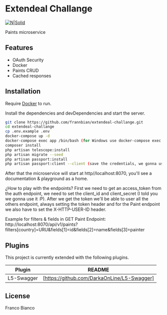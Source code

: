 # Extendeal Challange

[![N|Solid](https://camo.githubusercontent.com/316ccceb2c875497ee2197622c2040a241b8afe4ff78ab7cc0161ee2a644b8a3/68747470733a2f2f696d672e736869656c64732e696f2f62616467652f4c61726176656c2d4646324432303f7374796c653d666f722d7468652d6261646765266c6f676f3d6c61726176656c266c6f676f436f6c6f723d7768697465)](https://laravel.com/)


Paints microservice

## Features

- OAuth Security
- Docker
- Paints CRUD
- Cached responses

## Installation

Require [Docker](https://www.docker.com/) to run.

Install the dependencies and devDependencies and start the server.

```sh
git clone https://github.com/frannbian/extendeal-challange.git
cd extendeal-challange
cp .env.example .env
docker-compose up -d
docker-compose exec app /bin/bash (for Windows use docker-compose exec app //bin//bash)
composer install
php artisan telescope:install
php artisan migrate --seed
php artisan passport:install
php artisan passport:client --client (save the credentials, we gonna user later)

```
After that the microservice will start at http//localhost:8070, you'll see a documentation & playground as a home.

¿How to play with the endpoints?
First we need to get an access_token from the auth endpoint, we need to set the client_id and client_secret (I told you we gonna use it :P).
After we get the token we'll be able to user all the others endpoint, always setting the token header and for the Paint endpoint we also have to set the X-HTTP-USER-ID header.

Example for filters & fields in GET Paint Endpoint:
http://localhost:8070/api/v1/paints?filters[country]=URU&fields[1]=id&fields[2]=name&fields[3]=painter
## Plugins

This project is currently extended with the following plugins.

| Plugin | README |
| ------ | ------ |
| L5-Swagger | [https://github.com/DarkaOnLine/L5-Swagger] |

## License

Franco Bianco
